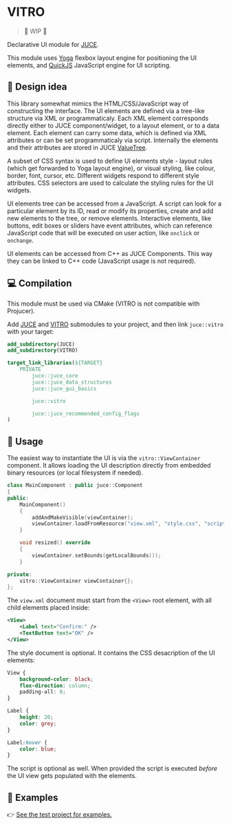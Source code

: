 # VITRO
> :construction: WIP :construction:

Declarative UI module for [JUCE](https://github.com/juce-framework/JUCE).

This module uses [Yoga](https://github.com/facebook/yoga/tree/main/yoga) flexbox layout engine for positioning the UI elements, and [QuickJS](https://github.com/bellard/quickjs) JavaScript engine for UI scripting.

## :triangular_ruler: Design idea

This library somewhat mimics the HTML/CSS/JavaScript way of constructing the interface. The UI elements are defined via a tree-like structure via XML or programmaticaly. Each XML element corresponds directly either to JUCE component/widget, to a layout element, or to a data element. Each element can carry some data, which is defined via XML attributes or can be set programmaticaly via script. Internally the elements and their attributes are stored in JUCE [ValueTree](https://docs.juce.com/master/classValueTree.html).

A subset of CSS syntax is used to define UI elements style - layout rules (which get forwarded to Yoga layout engine), or visual styling, like colour, border, font, cursor, etc. Different widgets respond to different style attributes. CSS selectors are used to calculate the styling rules for the UI widgets.

UI elements tree can be accessed from a JavaScript. A script can look for a particular element by its ID, read or modify its properties, create and add new elements to the tree, or remove elements. Interactive elements, like buttons, edit boxes or sliders have event attributes, which can reference JavaScript code that will be executed on user action, like `onclick` or `onchange`.

UI elements can be accessed from C++ as JUCE Components. This way they can be linked to C++ code (JavaScript usage is not required).
## :computer: Compilation

This module must be used via CMake (VITRO is not compatible with Projucer).

Add [JUCE](https://github.com/juce-framework/JUCE) and [VITRO](https://github.com/Archie3d/VITRO) submodules to your project, and then link `juce::vitro` with your target:

```CMake
add_subdirectory(JUCE)
add_subdirectory(VITRO)

target_link_libraries(${TARGET}
    PRIVATE
        juce::juce_core
        juce::juce_data_structures
        juce::juce_gui_basics

        juce::vitro

        juce::juce_recommended_config_flags
)
```

## :page_facing_up: Usage
The easiest way to instantiate the UI is via the `vitro::ViewContainer` component. It allows loading the UI description directly from embedded binary resources (or local filesystem if needed).
```cpp
class MainComponent : public juce::Component
{
public:
    MainComponent()
    {
        addAndMakeVisible(viewContainer);
        viewContainer.loadFromResource("view.xml", "style.css", "script.js");
    }

    void resized() override
    {
        viewContainer.setBounds(getLocalBounds());
    }

private:
    vitro::ViewContainer viewContainer{};
};
```

The `view.xml` document must start from the `<View>` root element, with all child elements placed inside:
```xml
<View>
    <Label text="Confirm:" />
    <TextButton text="OK" />
</View>
```

The style document is optional. It contains the CSS desacription of the UI elements:
```css
View {
    background-color: black;
    flex-direction: column;
    padding-all: 8;
}

Label {
    height: 20;
    color: grey;
}

Label:hover {
    color: blue;
}
```

The script is optional as well. When provided the script is executed _before_ the UI view gets populated with the elements.


## :eyes: Examples
:point_right: [See the test project for examples.](https://github.com/Archie3d/VITRO-test/tree/master/examples)
